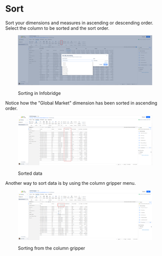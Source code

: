 # Sort

Sort your dimensions and measures in ascending or descending order. Select the column to be sorted and the sort order.

<figure><img src="../../.gitbook/assets/image (1297).png" alt=""><figcaption><p>Sorting in Infobridge</p></figcaption></figure>

Notice how the "Global Market" dimension has been sorted in ascending order.

<figure><img src="../../.gitbook/assets/image (1298).png" alt=""><figcaption><p>Sorted data</p></figcaption></figure>

Another way to sort data is by using the column gripper menu.

<figure><img src="../../.gitbook/assets/image (1299).png" alt=""><figcaption><p>Sorting from the column gripper</p></figcaption></figure>
